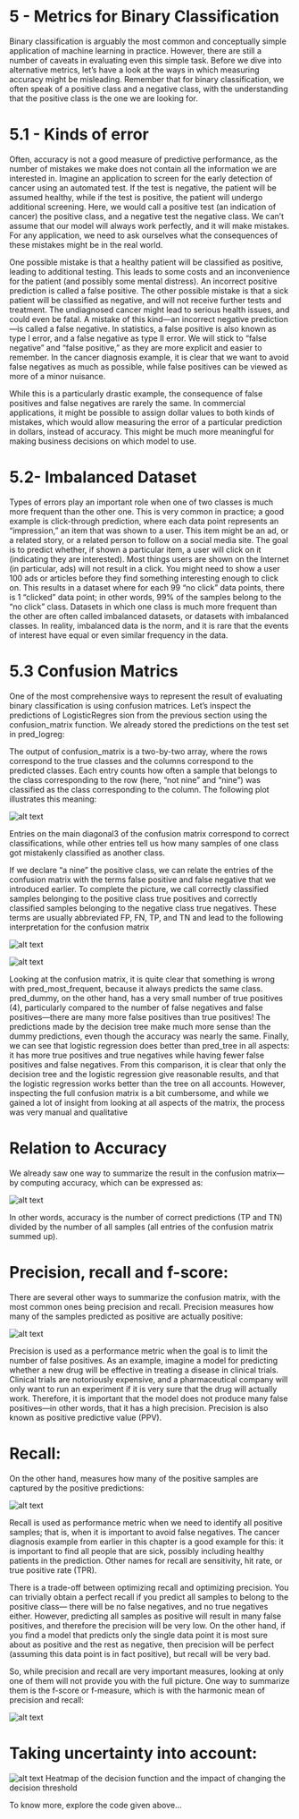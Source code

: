 # 5 - Metrics for Binary Classification

Binary classification is arguably the most common and conceptually simple application of machine learning in practice. However, there are still a number of caveats in evaluating even this simple task. Before we dive into alternative metrics, let’s have a look at the ways in which measuring accuracy might be misleading. Remember that for binary classification, we often speak of a positive class and a negative class, with the understanding that the positive class is the one we are looking for.

# 5.1 - Kinds of error

Often, accuracy is not a good measure of predictive performance, as the number of mistakes we make does not contain all the information we are interested in. Imagine an application to screen for the early detection of cancer using an automated test. If the test is negative, the patient will be assumed healthy, while if the test is positive, the patient will undergo additional screening. Here, we would call a positive test (an indication of cancer) the positive class, and a negative test the negative class. We can’t assume that our model will always work perfectly, and it will make mistakes. For any application, we need to ask ourselves what the consequences of these mistakes
might be in the real world. 

One possible mistake is that a healthy patient will be classified as positive, leading to additional testing. This leads to some costs and an inconvenience for the patient (and possibly some mental distress). An incorrect positive prediction is called a false positive. The other possible mistake is that a sick patient will be classified as negative, and will not receive further tests and treatment. The undiagnosed cancer might lead to serious health issues, and could even be fatal. A mistake of this kind—an incorrect negative prediction—is called a false negative. In statistics, a false positive is also known as type I error, and a false negative as type II error. We will stick to “false negative” and “false positive,” as they are more explicit and easier to remember. In the cancer diagnosis example, it is clear that we want to avoid false negatives as much as possible, while false positives can be viewed as more of a minor nuisance. 

While this is a particularly drastic example, the consequence of false positives and false negatives are rarely the same. In commercial applications, it might be possible to assign dollar values to both kinds of mistakes, which would allow measuring the error of a particular prediction in dollars, instead of accuracy. This might be much more meaningful for making business decisions on which model to use.


# 5.2-  Imbalanced Dataset

Types of errors play an important role when one of two classes is much more frequent than the other one. This is very common in practice; a good example is click-through prediction, where each data point represents an “impression,” an item that was shown to a user. This item might be an ad, or a related story, or a related person to follow on a social media site. The goal is to predict whether, if shown a particular item, a user will click on it (indicating they are interested). Most things users are shown on the Internet (in particular, ads) will not result in a click. You might need to show a user 100 ads or articles before they find something interesting enough to click on. This results in a dataset where for each 99 “no click” data points, there is 1 “clicked” data point; in other words, 99% of the samples belong to the “no click” class. Datasets in which one class is much more frequent than the other are often called imbalanced datasets, or datasets with imbalanced classes. In reality, imbalanced data is the norm, and it is rare that the events of interest have equal or even similar frequency in the data. 


# 5.3 Confusion Matrics

One of the most comprehensive ways to represent the result of evaluating binary classification is using confusion matrices. Let’s inspect the predictions of LogisticRegres sion from the previous section using the confusion_matrix function. We already stored the predictions on the test set in pred_logreg:

The output of confusion_matrix is a two-by-two array, where the rows correspond to the true classes and the columns correspond to the predicted classes. Each entry counts how often a sample that belongs to the class corresponding to the row (here, “not nine” and “nine”) was classified as the class corresponding to the column. The following plot illustrates this meaning:

![alt text](https://github.com/paramjeet2005/Introduction-to-machine-learning-with-python/blob/master/5%20-%20Model%20Evaluation%20and%20Improvement/images/img1.PNG)

Entries on the main diagonal3 of the confusion matrix correspond to correct classifications, while other entries tell us how many samples of one class got mistakenly classified as another class. 

If we declare “a nine” the positive class, we can relate the entries of the confusion matrix with the terms false positive and false negative that we introduced earlier. To complete the picture, we call correctly classified samples belonging to the positive class true positives and correctly classified samples belonging to the negative class true negatives. These terms are usually abbreviated FP, FN, TP, and TN and lead to the following interpretation for the confusion matrix 

![alt text](https://github.com/paramjeet2005/Introduction-to-machine-learning-with-python/blob/master/5%20-%20Model%20Evaluation%20and%20Improvement/images/img2.PNG)

![alt text](https://github.com/paramjeet2005/Introduction-to-machine-learning-with-python/blob/master/5%20-%20Model%20Evaluation%20and%20Improvement/images/img3.PNG)

Looking at the confusion matrix, it is quite clear that something is wrong with pred_most_frequent, because it always predicts the same class. pred_dummy, on the other hand, has a very small number of true positives (4), particularly compared to the number of false negatives and false positives—there are many more false positives than true positives! The predictions made by the decision tree make much more sense than the dummy predictions, even though the accuracy was nearly the same. Finally, we can see that logistic regression does better than pred_tree in all aspects: it has more true positives and true negatives while having fewer false positives and false negatives. From this comparison, it is clear that only the decision tree and the logistic regression give reasonable results, and that the logistic regression works better than the tree on all accounts. However, inspecting the full confusion matrix is a bit cumbersome, and while we gained a lot of insight from looking at all aspects of the matrix, the process was very manual and qualitative

# Relation to Accuracy
 We already saw one way to summarize the result in the confusion matrix—by computing accuracy, which can be expressed as: 
 
 ![alt text](https://github.com/paramjeet2005/Introduction-to-machine-learning-with-python/blob/master/5%20-%20Model%20Evaluation%20and%20Improvement/images/img4.PNG)
 
 In other words, accuracy is the number of correct predictions (TP and TN) divided by the number of all samples (all entries of the confusion matrix summed up). 
 
 # Precision, recall and f-score: 
 There are several other ways to summarize the confusion matrix, with the most common ones being precision and recall. Precision measures how many of the samples predicted as positive are actually positive:

 ![alt text](https://github.com/paramjeet2005/Introduction-to-machine-learning-with-python/blob/master/5%20-%20Model%20Evaluation%20and%20Improvement/images/img5.PNG)
 
 Precision is used as a performance metric when the goal is to limit the number of false positives. As an example, imagine a model for predicting whether a new drug will be effective in treating a disease in clinical trials. Clinical trials are notoriously expensive, and a pharmaceutical company will only want to run an experiment if it is very sure that the drug will actually work. Therefore, it is important that the model does not produce many false positives—in other words, that it has a high precision. Precision is also known as positive predictive value (PPV). 
 
 # Recall:
 On the other hand, measures how many of the positive samples are captured by the positive predictions: 
 
 ![alt text](https://github.com/paramjeet2005/Introduction-to-machine-learning-with-python/blob/master/5%20-%20Model%20Evaluation%20and%20Improvement/images/img6.PNG)
 
 Recall is used as performance metric when we need to identify all positive samples; that is, when it is important to avoid false negatives. The cancer diagnosis example from earlier in this chapter is a good example for this: it is important to find all people that are sick, possibly including healthy patients in the prediction. Other names for recall are sensitivity, hit rate, or true positive rate (TPR). 
 
 There is a trade-off between optimizing recall and optimizing precision. You can trivially obtain a perfect recall if you predict all samples to belong to the positive class— there will be no false negatives, and no true negatives either. However, predicting all samples as positive will result in many false positives, and therefore the precision will be very low. On the other hand, if you find a model that predicts only the single data point it is most sure about as positive and the rest as negative, then precision will be perfect (assuming this data point is in fact positive), but recall will be very bad.


So, while precision and recall are very important measures, looking at only one of them will not provide you with the full picture. One way to summarize them is the f-score or f-measure, which is with the harmonic mean of precision and recall: 


 ![alt text](https://github.com/paramjeet2005/Introduction-to-machine-learning-with-python/blob/master/5%20-%20Model%20Evaluation%20and%20Improvement/images/img7.PNG)
 
 # Taking uncertainty into account:
 
 ![alt text](https://github.com/paramjeet2005/Introduction-to-machine-learning-with-python/blob/master/5%20-%20Model%20Evaluation%20and%20Improvement/images/img8.PNG) 
   Heatmap of the decision function and the impact of changing the decision threshold

To know more, explore the code given above...
